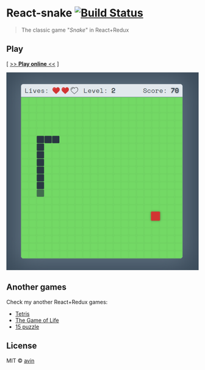 # React-snake [![Build Status](https://travis-ci.org/avin/react-game-snake.svg?branch=master)](https://travis-ci.org/avin/react-game-snake)

> The classic game "_Snake_" in React+Redux

## Play

[ [>> **Play online** <<](https://avin.github.io/react-game-snake) ]

[![Preview](./assets/preview.png)](https://avin.github.io/react-game-snake)

## Another games

Check my another React+Redux games:

* [Tetris](https://github.com/avin/react-game-tetris)
* [The Game of Life](https://github.com/avin/react-game-life)
* [15 puzzle](https://github.com/avin/react-game15)

## License

MIT © [avin](https://github.com/avin)
